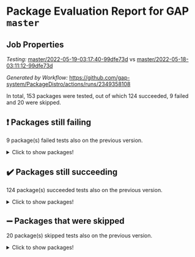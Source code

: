 # Package Evaluation Report for GAP `master`

## Job Properties

*Testing:* [master/2022-05-19-03:17:40-99dfe73d](https://github.com/gap-system/PackageDistro/blob/data/reports/master/2022-05-19-03:17:40-99dfe73d) vs [master/2022-05-18-03:11:12-99dfe73d](https://github.com/gap-system/PackageDistro/blob/data/reports/master/2022-05-18-03:11:12-99dfe73d)

*Generated by Workflow:* https://github.com/gap-system/PackageDistro/actions/runs/2349358108

In total, 153 packages were tested, out of which 124 succeeded, 9 failed and 20 were skipped.

## :exclamation: Packages still failing

9 package(s) failed tests also on the previous version.
<details><summary>Click to show packages!</summary>

- fining 1.4.1 [(failure)](https://github.com/gap-system/PackageDistro/runs/6500286117?check_suite_focus=true)
- francy 1.2.4 [(failure)](https://github.com/gap-system/PackageDistro/runs/6500286548?check_suite_focus=true)
- hap 1.39 [(failure)](https://github.com/gap-system/PackageDistro/runs/6500287135?check_suite_focus=true)
- normalizinterface 1.3.2 [(failure)](https://github.com/gap-system/PackageDistro/runs/6500288758?check_suite_focus=true)
- packagemanager 1.2 [(failure)](https://github.com/gap-system/PackageDistro/runs/6500288983?check_suite_focus=true)
- rcwa 4.6.4 [(failure)](https://github.com/gap-system/PackageDistro/runs/6500289326?check_suite_focus=true)
- recog 1.3.2 [(failure)](https://github.com/gap-system/PackageDistro/runs/6500289394?check_suite_focus=true)
- semigroups 4.0.0 [(failure)](https://github.com/gap-system/PackageDistro/runs/6500289577?check_suite_focus=true)
- ugaly 4.0.2 [(failure)](https://github.com/gap-system/PackageDistro/runs/6500290371?check_suite_focus=true)
</details>

## :heavy_check_mark: Packages still succeeding

124 package(s) succeeded tests also on the previous version.
<details><summary>Click to show packages!</summary>

- ace 5.4 [(success)](https://github.com/gap-system/PackageDistro/runs/6500284278?check_suite_focus=true)
- aclib 1.3.2 [(success)](https://github.com/gap-system/PackageDistro/runs/6500284300?check_suite_focus=true)
- agt 0.2 [(success)](https://github.com/gap-system/PackageDistro/runs/6500284346?check_suite_focus=true)
- alnuth 3.2.1 [(success)](https://github.com/gap-system/PackageDistro/runs/6500284409?check_suite_focus=true)
- anupq 3.2.6 [(success)](https://github.com/gap-system/PackageDistro/runs/6500284454?check_suite_focus=true)
- atlasrep 2.1.2 [(success)](https://github.com/gap-system/PackageDistro/runs/6500284489?check_suite_focus=true)
- autodoc 2022.03.10 [(success)](https://github.com/gap-system/PackageDistro/runs/6500284535?check_suite_focus=true)
- automata 1.15 [(success)](https://github.com/gap-system/PackageDistro/runs/6500284574?check_suite_focus=true)
- automgrp 1.3.2 [(success)](https://github.com/gap-system/PackageDistro/runs/6500284646?check_suite_focus=true)
- autpgrp 1.10.2 [(success)](https://github.com/gap-system/PackageDistro/runs/6500284691?check_suite_focus=true)
- cap 2022.05-05 [(success)](https://github.com/gap-system/PackageDistro/runs/6500284768?check_suite_focus=true)
- caratinterface 2.3.3 [(success)](https://github.com/gap-system/PackageDistro/runs/6500284806?check_suite_focus=true)
- cddinterface 2020.06.24 [(success)](https://github.com/gap-system/PackageDistro/runs/6500284842?check_suite_focus=true)
- circle 1.6.5 [(success)](https://github.com/gap-system/PackageDistro/runs/6500284889?check_suite_focus=true)
- classicpres 1.22 [(success)](https://github.com/gap-system/PackageDistro/runs/6500284935?check_suite_focus=true)
- cohomolo 1.6.10 [(success)](https://github.com/gap-system/PackageDistro/runs/6500284970?check_suite_focus=true)
- congruence 1.2.4 [(success)](https://github.com/gap-system/PackageDistro/runs/6500285006?check_suite_focus=true)
- corelg 1.56 [(success)](https://github.com/gap-system/PackageDistro/runs/6500285083?check_suite_focus=true)
- crime 1.6 [(success)](https://github.com/gap-system/PackageDistro/runs/6500285127?check_suite_focus=true)
- crisp 1.4.5 [(success)](https://github.com/gap-system/PackageDistro/runs/6500285169?check_suite_focus=true)
- crypting 0.10 [(success)](https://github.com/gap-system/PackageDistro/runs/6500285207?check_suite_focus=true)
- cryst 4.1.24 [(success)](https://github.com/gap-system/PackageDistro/runs/6500285257?check_suite_focus=true)
- crystcat 1.1.9 [(success)](https://github.com/gap-system/PackageDistro/runs/6500285286?check_suite_focus=true)
- ctbllib 1.3.4 [(success)](https://github.com/gap-system/PackageDistro/runs/6500285335?check_suite_focus=true)
- cubefree 1.19 [(success)](https://github.com/gap-system/PackageDistro/runs/6500285387?check_suite_focus=true)
- curlinterface 2.2.2 [(success)](https://github.com/gap-system/PackageDistro/runs/6500285450?check_suite_focus=true)
- cvec 2.7.5 [(success)](https://github.com/gap-system/PackageDistro/runs/6500285526?check_suite_focus=true)
- datastructures 0.2.7 [(success)](https://github.com/gap-system/PackageDistro/runs/6500285568?check_suite_focus=true)
- deepthought 1.0.5 [(success)](https://github.com/gap-system/PackageDistro/runs/6500285614?check_suite_focus=true)
- design 1.7 [(success)](https://github.com/gap-system/PackageDistro/runs/6500285661?check_suite_focus=true)
- difsets 2.3.1 [(success)](https://github.com/gap-system/PackageDistro/runs/6500285698?check_suite_focus=true)
- digraphs 1.5.2 [(success)](https://github.com/gap-system/PackageDistro/runs/6500285735?check_suite_focus=true)
- edim 1.3.5 [(success)](https://github.com/gap-system/PackageDistro/runs/6500285774?check_suite_focus=true)
- example 4.3.1 [(success)](https://github.com/gap-system/PackageDistro/runs/6500285814?check_suite_focus=true)
- factint 1.6.3 [(success)](https://github.com/gap-system/PackageDistro/runs/6500285869?check_suite_focus=true)
- ferret 1.0.7 [(success)](https://github.com/gap-system/PackageDistro/runs/6500285951?check_suite_focus=true)
- fga 1.4.0 [(success)](https://github.com/gap-system/PackageDistro/runs/6500286030?check_suite_focus=true)
- float 1.0.3 [(success)](https://github.com/gap-system/PackageDistro/runs/6500286204?check_suite_focus=true)
- format 1.4.3 [(success)](https://github.com/gap-system/PackageDistro/runs/6500286284?check_suite_focus=true)
- forms 1.2.7 [(success)](https://github.com/gap-system/PackageDistro/runs/6500286364?check_suite_focus=true)
- fplsa 1.2.5 [(success)](https://github.com/gap-system/PackageDistro/runs/6500286434?check_suite_focus=true)
- fr 2.4.8 [(success)](https://github.com/gap-system/PackageDistro/runs/6500286486?check_suite_focus=true)
- fwtree 1.3 [(success)](https://github.com/gap-system/PackageDistro/runs/6500286594?check_suite_focus=true)
- gbnp 1.0.5 [(success)](https://github.com/gap-system/PackageDistro/runs/6500286642?check_suite_focus=true)
- generalizedmorphismsforcap 2022.05-01 [(success)](https://github.com/gap-system/PackageDistro/runs/6500286679?check_suite_focus=true)
- genss 1.6.6 [(success)](https://github.com/gap-system/PackageDistro/runs/6500286720?check_suite_focus=true)
- gradedringforhomalg 2022.03-01 [(success)](https://github.com/gap-system/PackageDistro/runs/6500286772?check_suite_focus=true)
- grape 4.8.5 [(success)](https://github.com/gap-system/PackageDistro/runs/6500286816?check_suite_focus=true)
- groupoids 1.69 [(success)](https://github.com/gap-system/PackageDistro/runs/6500286870?check_suite_focus=true)
- grpconst 2.6.2 [(success)](https://github.com/gap-system/PackageDistro/runs/6500286942?check_suite_focus=true)
- guarana 0.96.3 [(success)](https://github.com/gap-system/PackageDistro/runs/6500286995?check_suite_focus=true)
- guava 3.16 [(success)](https://github.com/gap-system/PackageDistro/runs/6500287072?check_suite_focus=true)
- hapcryst 0.1.14 [(success)](https://github.com/gap-system/PackageDistro/runs/6500287214?check_suite_focus=true)
- hecke 1.5.3 [(success)](https://github.com/gap-system/PackageDistro/runs/6500287276?check_suite_focus=true)
- help 3.5 [(success)](https://github.com/gap-system/PackageDistro/runs/6500287363?check_suite_focus=true)
- idrel 2.43 [(success)](https://github.com/gap-system/PackageDistro/runs/6500287423?check_suite_focus=true)
- images 1.3.1 [(success)](https://github.com/gap-system/PackageDistro/runs/6500287453?check_suite_focus=true)
- intpic 0.2.4 [(success)](https://github.com/gap-system/PackageDistro/runs/6500287493?check_suite_focus=true)
- io 4.7.2 [(success)](https://github.com/gap-system/PackageDistro/runs/6500287533?check_suite_focus=true)
- irredsol 1.4.3 [(success)](https://github.com/gap-system/PackageDistro/runs/6500287572?check_suite_focus=true)
- json 2.1.0 [(success)](https://github.com/gap-system/PackageDistro/runs/6500287606?check_suite_focus=true)
- jupyterkernel 1.4.1 [(success)](https://github.com/gap-system/PackageDistro/runs/6500287643?check_suite_focus=true)
- jupyterviz 1.5.1 [(success)](https://github.com/gap-system/PackageDistro/runs/6500287671?check_suite_focus=true)
- kan 1.34 [(success)](https://github.com/gap-system/PackageDistro/runs/6500287709?check_suite_focus=true)
- kbmag 1.5.9 [(success)](https://github.com/gap-system/PackageDistro/runs/6500287729?check_suite_focus=true)
- laguna 3.9.5 [(success)](https://github.com/gap-system/PackageDistro/runs/6500287765?check_suite_focus=true)
- liealgdb 2.2.1 [(success)](https://github.com/gap-system/PackageDistro/runs/6500287821?check_suite_focus=true)
- liepring 2.6 [(success)](https://github.com/gap-system/PackageDistro/runs/6500287886?check_suite_focus=true)
- liering 2.4.2 [(success)](https://github.com/gap-system/PackageDistro/runs/6500287995?check_suite_focus=true)
- linearalgebraforcap 2022.05-03 [(success)](https://github.com/gap-system/PackageDistro/runs/6500288087?check_suite_focus=true)
- loops 3.4.1 [(success)](https://github.com/gap-system/PackageDistro/runs/6500288187?check_suite_focus=true)
- lpres 1.0.3 [(success)](https://github.com/gap-system/PackageDistro/runs/6500288279?check_suite_focus=true)
- majoranaalgebras 1.4 [(success)](https://github.com/gap-system/PackageDistro/runs/6500288369?check_suite_focus=true)
- mapclass 1.4.5 [(success)](https://github.com/gap-system/PackageDistro/runs/6500288440?check_suite_focus=true)
- matgrp 0.64 [(success)](https://github.com/gap-system/PackageDistro/runs/6500288493?check_suite_focus=true)
- modisom 2.5.2 [(success)](https://github.com/gap-system/PackageDistro/runs/6500288538?check_suite_focus=true)
- modulepresentationsforcap 2022.05-02 [(success)](https://github.com/gap-system/PackageDistro/runs/6500288573?check_suite_focus=true)
- monoidalcategories 2022.05-02 [(success)](https://github.com/gap-system/PackageDistro/runs/6500288604?check_suite_focus=true)
- nconvex 2020.11-04 [(success)](https://github.com/gap-system/PackageDistro/runs/6500288644?check_suite_focus=true)
- nilmat 1.4.1 [(success)](https://github.com/gap-system/PackageDistro/runs/6500288681?check_suite_focus=true)
- nock 1.5 [(success)](https://github.com/gap-system/PackageDistro/runs/6500288728?check_suite_focus=true)
- nq 2.5.8 [(success)](https://github.com/gap-system/PackageDistro/runs/6500288810?check_suite_focus=true)
- numericalsgps 1.3.0 [(success)](https://github.com/gap-system/PackageDistro/runs/6500288855?check_suite_focus=true)
- openmath 11.5.1 [(success)](https://github.com/gap-system/PackageDistro/runs/6500288893?check_suite_focus=true)
- orb 4.8.4 [(success)](https://github.com/gap-system/PackageDistro/runs/6500288935?check_suite_focus=true)
- patternclass 2.4.2 [(success)](https://github.com/gap-system/PackageDistro/runs/6500289008?check_suite_focus=true)
- permut 2.0.4 [(success)](https://github.com/gap-system/PackageDistro/runs/6500289038?check_suite_focus=true)
- polenta 1.3.10 [(success)](https://github.com/gap-system/PackageDistro/runs/6500289074?check_suite_focus=true)
- polymaking 0.8.6 [(success)](https://github.com/gap-system/PackageDistro/runs/6500289106?check_suite_focus=true)
- primgrp 3.4.2 [(success)](https://github.com/gap-system/PackageDistro/runs/6500289139?check_suite_focus=true)
- profiling 2.5.0 [(success)](https://github.com/gap-system/PackageDistro/runs/6500289172?check_suite_focus=true)
- qpa 1.33 [(success)](https://github.com/gap-system/PackageDistro/runs/6500289196?check_suite_focus=true)
- quagroup 1.8.3 [(success)](https://github.com/gap-system/PackageDistro/runs/6500289235?check_suite_focus=true)
- radiroot 2.9 [(success)](https://github.com/gap-system/PackageDistro/runs/6500289272?check_suite_focus=true)
- rds 1.8 [(success)](https://github.com/gap-system/PackageDistro/runs/6500289362?check_suite_focus=true)
- repndecomp 1.2.1 [(success)](https://github.com/gap-system/PackageDistro/runs/6500289431?check_suite_focus=true)
- repsn 3.1.0 [(success)](https://github.com/gap-system/PackageDistro/runs/6500289457?check_suite_focus=true)
- resclasses 4.7.2 [(success)](https://github.com/gap-system/PackageDistro/runs/6500289493?check_suite_focus=true)
- scscp 2.3.1 [(success)](https://github.com/gap-system/PackageDistro/runs/6500289542?check_suite_focus=true)
- sglppow 2.2 [(success)](https://github.com/gap-system/PackageDistro/runs/6500289633?check_suite_focus=true)
- sgpviz 0.999.5 [(success)](https://github.com/gap-system/PackageDistro/runs/6500289669?check_suite_focus=true)
- simpcomp 2.1.14 [(success)](https://github.com/gap-system/PackageDistro/runs/6500289713?check_suite_focus=true)
- singular 2020.12.18 [(success)](https://github.com/gap-system/PackageDistro/runs/6500289751?check_suite_focus=true)
- sla 1.5.3 [(success)](https://github.com/gap-system/PackageDistro/runs/6500289783?check_suite_focus=true)
- smallgrp 1.5 [(success)](https://github.com/gap-system/PackageDistro/runs/6500289818?check_suite_focus=true)
- smallsemi 0.6.13 [(success)](https://github.com/gap-system/PackageDistro/runs/6500289860?check_suite_focus=true)
- sonata 2.9.4 [(success)](https://github.com/gap-system/PackageDistro/runs/6500289895?check_suite_focus=true)
- sophus 1.25 [(success)](https://github.com/gap-system/PackageDistro/runs/6500289940?check_suite_focus=true)
- spinsym 1.5.2 [(success)](https://github.com/gap-system/PackageDistro/runs/6500289977?check_suite_focus=true)
- symbcompcc 1.3.2 [(success)](https://github.com/gap-system/PackageDistro/runs/6500290023?check_suite_focus=true)
- thelma 1.3 [(success)](https://github.com/gap-system/PackageDistro/runs/6500290065?check_suite_focus=true)
- tomlib 1.2.9 [(success)](https://github.com/gap-system/PackageDistro/runs/6500290114?check_suite_focus=true)
- toric 1.9.5 [(success)](https://github.com/gap-system/PackageDistro/runs/6500290163?check_suite_focus=true)
- transgrp 3.6.2 [(success)](https://github.com/gap-system/PackageDistro/runs/6500290290?check_suite_focus=true)
- unipot 1.5 [(success)](https://github.com/gap-system/PackageDistro/runs/6500290435?check_suite_focus=true)
- unitlib 4.1.0 [(success)](https://github.com/gap-system/PackageDistro/runs/6500290525?check_suite_focus=true)
- utils 0.72 [(success)](https://github.com/gap-system/PackageDistro/runs/6500290603?check_suite_focus=true)
- uuid 0.7 [(success)](https://github.com/gap-system/PackageDistro/runs/6500290651?check_suite_focus=true)
- walrus 0.9991 [(success)](https://github.com/gap-system/PackageDistro/runs/6500290701?check_suite_focus=true)
- wedderga 4.10.2 [(success)](https://github.com/gap-system/PackageDistro/runs/6500290745?check_suite_focus=true)
- xmod 2.88 [(success)](https://github.com/gap-system/PackageDistro/runs/6500290814?check_suite_focus=true)
- xmodalg 1.22 [(success)](https://github.com/gap-system/PackageDistro/runs/6500290880?check_suite_focus=true)
- yangbaxter 0.10.0 [(success)](https://github.com/gap-system/PackageDistro/runs/6500290946?check_suite_focus=true)
- zeromqinterface 0.13 [(success)](https://github.com/gap-system/PackageDistro/runs/6500291011?check_suite_focus=true)
</details>

## :heavy_minus_sign: Packages that were skipped

20 package(s) skipped tests also on the previous version.
<details><summary>Click to show packages!</summary>

- 4ti2interface 2022.03-01 [(skipped)](https://github.com/gap-system/PackageDistro/runs/6500200695?check_suite_focus=true)
- browse 1.8.14 [(skipped)](https://github.com/gap-system/PackageDistro/runs/6500200695?check_suite_focus=true)
- examplesforhomalg 2022.03-01 [(skipped)](https://github.com/gap-system/PackageDistro/runs/6500200695?check_suite_focus=true)
- gapdoc 1.6.5 [(skipped)](https://github.com/gap-system/PackageDistro/runs/6500200695?check_suite_focus=true)
- gauss 2022.03-01 [(skipped)](https://github.com/gap-system/PackageDistro/runs/6500200695?check_suite_focus=true)
- gaussforhomalg 2022.03-01 [(skipped)](https://github.com/gap-system/PackageDistro/runs/6500200695?check_suite_focus=true)
- gradedmodules 2022.03-01 [(skipped)](https://github.com/gap-system/PackageDistro/runs/6500200695?check_suite_focus=true)
- homalg 2022.03-01 [(skipped)](https://github.com/gap-system/PackageDistro/runs/6500200695?check_suite_focus=true)
- homalgtocas 2022.03-01 [(skipped)](https://github.com/gap-system/PackageDistro/runs/6500200695?check_suite_focus=true)
- io_forhomalg 2022.03-01 [(skipped)](https://github.com/gap-system/PackageDistro/runs/6500200695?check_suite_focus=true)
- itc 1.5.1 [(skipped)](https://github.com/gap-system/PackageDistro/runs/6500200695?check_suite_focus=true)
- localizeringforhomalg 2022.03-01 [(skipped)](https://github.com/gap-system/PackageDistro/runs/6500200695?check_suite_focus=true)
- matricesforhomalg 2022.04-01 [(skipped)](https://github.com/gap-system/PackageDistro/runs/6500200695?check_suite_focus=true)
- modules 2022.03-01 [(skipped)](https://github.com/gap-system/PackageDistro/runs/6500200695?check_suite_focus=true)
- polycyclic 2.16 [(skipped)](https://github.com/gap-system/PackageDistro/runs/6500200695?check_suite_focus=true)
- ringsforhomalg 2022.04-01 [(skipped)](https://github.com/gap-system/PackageDistro/runs/6500200695?check_suite_focus=true)
- sco 2022.03-01 [(skipped)](https://github.com/gap-system/PackageDistro/runs/6500200695?check_suite_focus=true)
- toolsforhomalg 2022.04-03 [(skipped)](https://github.com/gap-system/PackageDistro/runs/6500200695?check_suite_focus=true)
- toricvarieties 2022.03.23 [(skipped)](https://github.com/gap-system/PackageDistro/runs/6500200695?check_suite_focus=true)
- xgap 4.31 [(skipped)](https://github.com/gap-system/PackageDistro/runs/6500200695?check_suite_focus=true)
</details>

